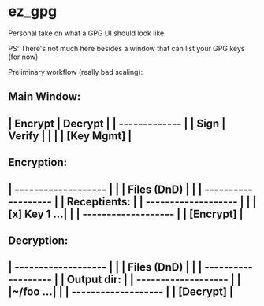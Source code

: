 # ez_gpg
Personal take on what a GPG UI should look like

PS: There's not much here besides a window that can list your GPG keys (for now)

Preliminary workflow (really bad scaling):

Main Window:
----------------------------
|     Encrypt | Decrypt    |
|       -------------      |
|       Sign  | Verify     |
|                          |
|         [Key Mgmt]       |
----------------------------

Encryption:
----------------------------
|   -------------------    |
|   |   Files (DnD)   |    |
|   -------------------    |
|    Receptients:          |
|   -------------------    |
|   |[x] Key 1     ...|    |
|   -------------------    |
|                [Encrypt] |
----------------------------

Decryption:
----------------------------
|   -------------------    |
|   |   Files (DnD)   |    |
|   -------------------    |
|    Output dir:           |
|   -------------------    |
|   |~/foo         ...|    |
|   -------------------    |
|                [Decrypt] |
----------------------------
